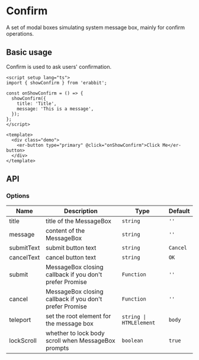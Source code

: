 # Confirm

A set of modal boxes simulating system message box, mainly for confirm operations.

## Basic usage

Confirm is used to ask users' confirmation.

```vue preview
<script setup lang="ts">
import { showConfirm } from 'erabbit';

const onShowConfirm = () => {
  showConfirm({
    title: 'Title',
    message: 'This is a message',
  });
};
</script>

<template>
  <div class="demo">
    <er-button type="primary" @click="onShowConfirm">Click Me</er-button>
  </div>
</template>
```

## API

### Options

| Name       | Description                                             | Type                    | Default  |
| ---------- | ------------------------------------------------------- | ----------------------- | -------- |
| title      | title of the MessageBox                                 | `string`                | `''`     |
| message    | content of the MessageBox                               | `string`                | `''`     |
| submitText | submit button text                                      | `string`                | `Cancel` |
| cancelText | cancel button text                                      | `string`                | `OK`     |
| submit     | MessageBox closing callback if you don't prefer Promise | `Function`              | `''`     |
| cancel     | MessageBox closing callback if you don't prefer Promise | `Function`              | `''`     |
| teleport   | set the root element for the message box                | `string \| HTMLElement` | `body`   |
| lockScroll | whether to lock body scroll when MessageBox prompts     | `boolean`               | `true`   |
